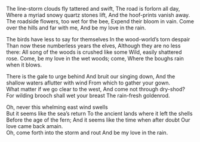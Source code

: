The line-storm clouds fly tattered and swift, 
  The road is forlorn all day, 
Where a myriad snowy quartz stones lift, 
  And the hoof-prints vanish away. 
The roadside flowers, too wet for the bee,
  Expend their bloom in vain. 
Come over the hills and far with me, 
  And be my love in the rain. 

The birds have less to say for themselves 
  In the wood-world’s torn despair
Than now these numberless years the elves, 
  Although they are no less there: 
All song of the woods is crushed like some 
  Wild, easily shattered rose. 
Come, be my love in the wet woods; come,
  Where the boughs rain when it blows. 

There is the gale to urge behind 
  And bruit our singing down, 
And the shallow waters aflutter with wind 
  From which to gather your gown.    
What matter if we go clear to the west, 
  And come not through dry-shod? 
For wilding brooch shall wet your breast 
  The rain-fresh goldenrod. 

Oh, never this whelming east wind swells   
  But it seems like the sea’s return 
To the ancient lands where it left the shells 
  Before the age of the fern; 
And it seems like the time when after doubt 
  Our love came back amain.      
Oh, come forth into the storm and rout 
  And be my love in the rain.
